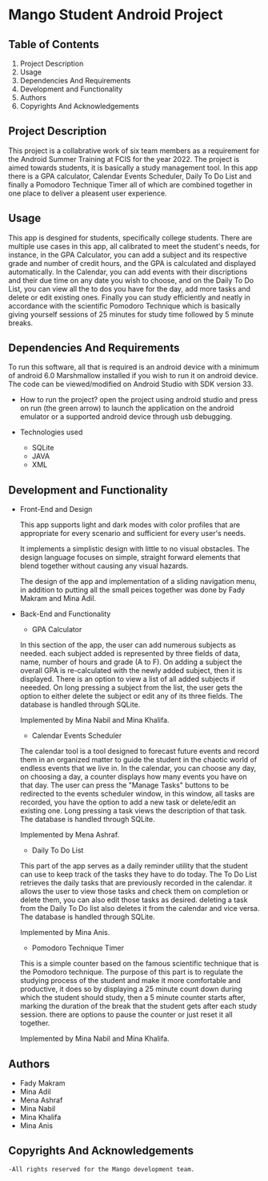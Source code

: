 # Mango Student Android Project

## Table of Contents

1. Project Description 
2. Usage
3. Dependencies And Requirements
4. Development and Functionality
5. Authors
6. Copyrights And Acknowledgements

## Project Description 

This project is a collabrative work of six team members as a requirement for the Android Summer Training at FCIS for the year 2022. The project is aimed towards students, it is basically a study management tool. In this app there is a GPA calculator, Calendar Events Scheduler, Daily To Do List and finally a Pomodoro Technique Timer all of which are combined together in one place to deliver a pleasent user experience. 

## Usage

This app is desgined for students, specifically college students. There are multiple use cases in this app, all calibrated to meet the student's needs, for instance, in the GPA Calculator, you can add a subject and its respective grade and number of credit hours, and the GPA is calculated and displayed automatically. In the Calendar, you can add events with their discriptions and their due time on any date you wish to choose, and on the Daily To Do List, you can view all the to dos you have for the day, add more tasks and delete or edit existing ones. Finally you can study efficiently and neatly in accordance with the scientific Pomodoro Technique which is basically giving yourself sessions of 25 minutes for study time followed by 5 minute breaks.



## Dependencies And Requirements

To run this software, all that is required is an android device with a minimum of android 6.0 Marshmallow installed if you wish to run it on android device.
The code can be viewed/modified on Android Studio with SDK version 33.



- How to run the project?
    open the project using android studio and press on run (the green arrow) to launch the application on the android emulator or a supported android device through       usb debugging.

- Technologies used
    - SQLite
    - JAVA
    - XML


## Development and Functionality



- Front-End and Design

    This app supports light and dark modes with color profiles that are appropriate for every scenario and sufficient for every user's needs.

    It implements a simplistic design with little to no visual obstacles. The design language focuses on simple, straight forward elements that blend together without     causing any visual hazards.

    The design of the app and implementation of a sliding navigation menu, in addition to putting all the small peices together was done by Fady Makram and Mina Adil.

- Back-End and Functionality


    - GPA Calculator

    In this section of the app, the user can add numerous subjects as needed. each subject added is represented by three fields of data, name, number of hours and         grade (A to F). On adding a subject the overall GPA is re-calculated with the newly added subject, then it is displayed. There is an option to view a list of all       added subjects if neeeded. On long pressing a subject from the list, the user gets the option to either delete the subject or edit any of its three fields. The         database is handled through SQLite.

    Implemented by Mina Nabil and Mina Khalifa.

    - Calendar Events Scheduler
    
    The calendar tool is a tool designed to forecast future events and record them in an organized matter to guide the student in the chaotic world of endless events       that we live in. In the calendar, you can choose any day, on choosing a day, a counter displays how many events you have on that day. The user can press the           "Manage Tasks" buttons to be redirected to the events scheduler window, in this window, all tasks are recorded, you have the option to add a new task or               delete/edit an existing one. Long pressing a task views the description of that task. The database is handled through SQLite.

    Implemented by Mena Ashraf.
    
    - Daily To Do List   
    
    This part of the app serves as a daily reminder utility that the student can use to keep track of the tasks they have to do today. The To Do List retrieves the         daily tasks that are previously recorded in the calendar. it allows the user to view those tasks and check them on completion or delete them, you can also edit         those tasks as desired. deleting a task from the Daily To Do list also deletes it from the calendar and vice versa. The database is handled through SQLite.
    
    Implemented by Mina Anis.

    - Pomodoro Technique Timer

    This is a simple counter based on the famous scientific technique that is the Pomodoro technique. The purpose of this part is to regulate the studying process of       the student and make it more comfortable and productive, it does so by displaying a 25 minute count down during which the student should study, then a 5 minute         counter starts after, marking the duration of the break that the student gets after each study session. there are options to pause the counter or just reset it all     together.

    Implemented by Mina Nabil and Mina Khalifa.

## Authors
- Fady Makram
- Mina Adil
- Mena Ashraf
- Mina Nabil
- Mina Khalifa
- Mina Anis

## Copyrights And Acknowledgements

    -All rights reserved for the Mango development team.

